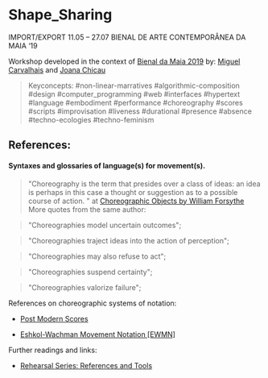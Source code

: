 # Shape_Sharing

IMPORT/EXPORT 11.05 – 27.07 BIENAL DE ARTE CONTEMPORÂNEA DA MAIA ‘19 

Workshop developed in the context of [Bienal da Maia 2019](http://bienaldamaia.com/) by: [Miguel Carvalhais](carvalhais.org) and [Joana Chicau](joanachicau.com) 
    
> Keyconcepts: #non-linear-marratives #algorithmic-composition #design #computer_programming #web #interfaces #hypertext #language #embodiment #performance #choreography #scores #scripts #improvisation #liveness #durational #presence #absence #techno-ecologies #techno-feminism 
    
## References:
#### Syntaxes and glossaries of language(s) for movement(s).

> "Choreography is the term that presides over a class of ideas: an idea is perhaps in this case a thought or suggestion as to a possible course of action. " at [Choreographic Objects by William Forsythe](http://www.williamforsythe.com/essay.html) 
More quotes from the same author:

> "Choreographies model uncertain outcomes";

> "Choreographies traject ideas into the action of perception";

> "Choreographies may also refuse to act";

> "Choreographies suspend certainty";

> "Choreographies valorize failure";


References on choreographic systems of notation:

* [Post Modern Scores](http://pzwart1.wdka.hro.nl/~jo/notebook/series/glossary.html)

* [Eshkol-Wachman Movement Notation [EWMN]](https://joanachicau.x-temporary.org/)


Further readings and links: 
* [Rehearsal Series: References and Tools](https://github.com/JoBCB/Rehearsal_Series/wiki/References)
